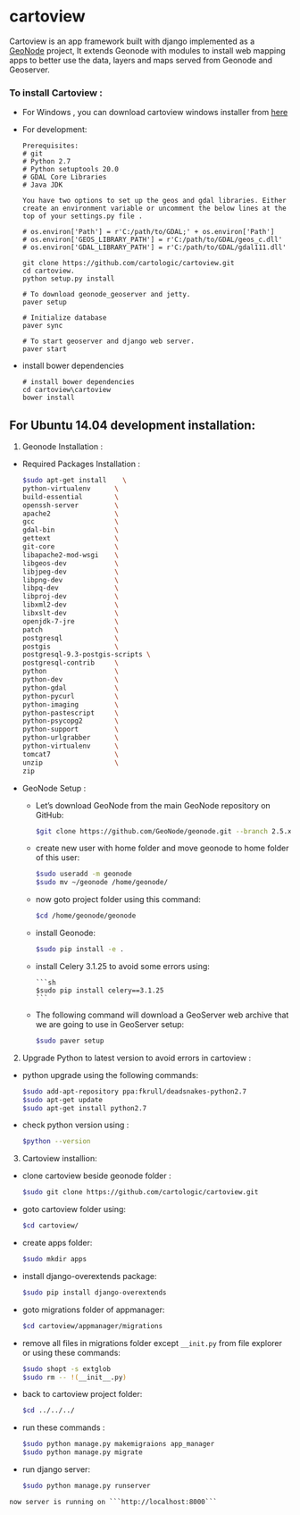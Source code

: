 # cartoview
Cartoview is an app framework built with django implemented as a [GeoNode](http://geonode.org/) project, It extends Geonode with modules to install web mapping apps to better use the data, layers and maps served from Geonode and Geoserver. 

### To install Cartoview :
  - For Windows , you can download cartoview windows installer from [here](http://cartologic.com/cartoview/download/)
	
  - For development:

		Prerequisites:
		# git		
		# Python 2.7		
		# Python setuptools 20.0
		# GDAL Core Libraries
		# Java JDK

		You have two options to set up the geos and gdal libraries. Either create an environment variable or uncomment the below lines at the top of your settings.py file .

		# os.environ['Path'] = r'C:/path/to/GDAL;' + os.environ['Path']
		# os.environ['GEOS_LIBRARY_PATH'] = r'C:/path/to/GDAL/geos_c.dll'
		# os.environ['GDAL_LIBRARY_PATH'] = r'C:/path/to/GDAL/gdal111.dll'
  
		git clone https://github.com/cartologic/cartoview.git
		cd cartoview.
		python setup.py install
		
		# To download geonode_geoserver and jetty.
		paver setup
		
		# Initialize database
		paver sync
		
		# To start geoserver and django web server.
		paver start
		
  - install bower dependencies
	```
	# install bower dependencies
	cd cartoview\cartoview
	bower install
	```
	
## For Ubuntu 14.04 development installation:

  1. Geonode Installation :
  
   - Required Packages Installation :
        ```sh
        $sudo apt-get install    \
        python-virtualenv      \
        build-essential        \
        openssh-server         \
        apache2                \
        gcc                    \
        gdal-bin               \
        gettext                \
        git-core               \
        libapache2-mod-wsgi    \
        libgeos-dev            \
        libjpeg-dev            \
        libpng-dev             \
        libpq-dev              \
        libproj-dev            \
        libxml2-dev            \
        libxslt-dev            \
        openjdk-7-jre          \
        patch                  \
        postgresql             \
        postgis                \
        postgresql-9.3-postgis-scripts \
        postgresql-contrib     \
        python                 \
        python-dev             \
        python-gdal            \
        python-pycurl          \
        python-imaging         \
        python-pastescript     \
        python-psycopg2        \
        python-support         \
        python-urlgrabber      \
        python-virtualenv      \
        tomcat7                \
        unzip                  \
        zip
        ```
	    
   - GeoNode Setup :
   
     - Let’s download GeoNode from the main GeoNode repository on GitHub:
        
        ```sh
        $git clone https://github.com/GeoNode/geonode.git --branch 2.5.x
        ```
     - create new user with home folder and move geonode to home folder of this user:
        
        ```sh
        $sudo useradd -m geonode
        $sudo mv ~/geonode /home/geonode/
        ```
      - now goto project folder using this command:
        
        ```sh
        $cd /home/geonode/geonode
        ```
      - install Geonode:
        
        ```sh
        $sudo pip install -e .
        ```
      - install Celery 3.1.25 to avoid some errors using:
        
            ```sh
            $sudo pip install celery==3.1.25
            ```
      - The following command will download a GeoServer web archive that we are going to use in GeoServer setup:

        ```sh
        $sudo paver setup
        ```
  2. Upgrade Python to latest version to avoid errors in cartoview :
   
   - python upgrade using the following commands:
        
        ```sh
        $sudo add-apt-repository ppa:fkrull/deadsnakes-python2.7
        $sudo apt-get update
        $sudo apt-get install python2.7
        ```
            
   - check python version using :
        
        ```sh
        $python --version
        ```
            
  3. Cartoview installion:
   - clone cartoview beside geonode folder :
   
        ```sh
        $sudo git clone https://github.com/cartologic/cartoview.git
        ```
   - goto cartoview folder using:
   
        ```sh
        $cd cartoview/
        ```
   - create apps folder:
   
        ```sh
        $sudo mkdir apps
        ```
   - install django-overextends package:
   
        ```sh
        $sudo pip install django-overextends
        ```
   - goto migrations folder of appmanager:
   
        ```sh
        $cd cartoview/appmanager/migrations
        ```
   - remove all files in migrations folder except  ```__init.py``` from file explorer or using these commands:
   
        ```sh
        $sudo shopt -s extglob
        $sudo rm -- !(__init__.py)
        ```
   - back to cartoview project folder:
   
        ```sh
        $cd ../../../
        ```
   - run these commands :
   
        ```sh
        $sudo python manage.py makemigraions app_manager
        $sudo python manage.py migrate
        ```
   - run django server:
   
        ```sh
        $sudo python manage.py runserver
        ```
    now server is running on ```http://localhost:8000```

    
	




